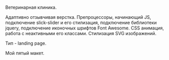 Ветеринарная клиника.

Адаптивно отзывчивая верстка. Препроцессоры, начинающий JS, подключение slick-slider и его стилизация, подключение библиотеки jquery, подключение иконочных шрифтов Font Awesome. CSS анимация, работа с неактивными его классами. Стилизация SVG изображений.

Тип - landing page.

Мой пятый макет.
